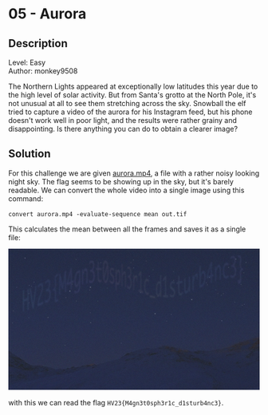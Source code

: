 # 05 - Aurora

## Description

Level: Easy<br/>
Author: monkey9508

The Northern Lights appeared at exceptionally low latitudes this year due to the high level of solar activity. But from
Santa's grotto at the North Pole, it's not unusual at all to see them stretching across the sky. Snowball the elf tried
to capture a video of the aurora for his Instagram feed, but his phone doesn't work well in poor light, and the results
were rather grainy and disappointing. Is there anything you can do to obtain a clearer image?

## Solution

For this challenge we are given [aurora.mp4](aurora.mp4), a file with a rather noisy looking night sky. The flag seems
to be showing up in the sky, but it's barely readable. We can convert the whole video into a single image using this
command:

```shell
convert aurora.mp4 -evaluate-sequence mean out.tif
```

This calculates the mean between all the frames and saves it as a single file:

![the flag in the night sky](out.png)

with this we can read the flag `HV23{M4gn3t0sph3r1c_d1sturb4nc3}`.
